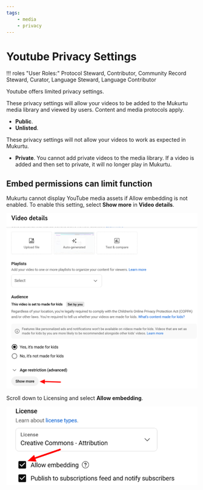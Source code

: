 ```yaml
---
tags:
    - media
    - privacy
---
```

# Youtube Privacy Settings

!!! roles "User Roles:"
	Protocol Steward, Contributor, Community Record Steward, Curator, Language Steward, Language Contributor 

Youtube offers limited privacy settings.

These privacy settings will allow your videos to be added to the Mukurtu media library and viewed by users. Content and media protocols apply.

- **Public**.
- **Unlisted**.

These privacy settings will not allow your videos to work as expected in Mukurtu.

- **Private**. You cannot add private videos to the media library. If a video is added and then set to private, it will no longer play in Mukurtu. 

## Embed permissions can limit function

Mukurtu cannot display YouTube media assets if Allow embedding is not enabled. To enable this setting, select **Show more** in **Video details**.

![A YouTube menu with a red arrow pointing to the "Show more" button.](../_embeds/YouTubepermission1.png)

Scroll down to Licensing and select **Allow embedding**.

![A YouTube menu with a red arrow pointing to the selected Allow embedding checkbox.](../_embeds/YouTubepermission2.png)